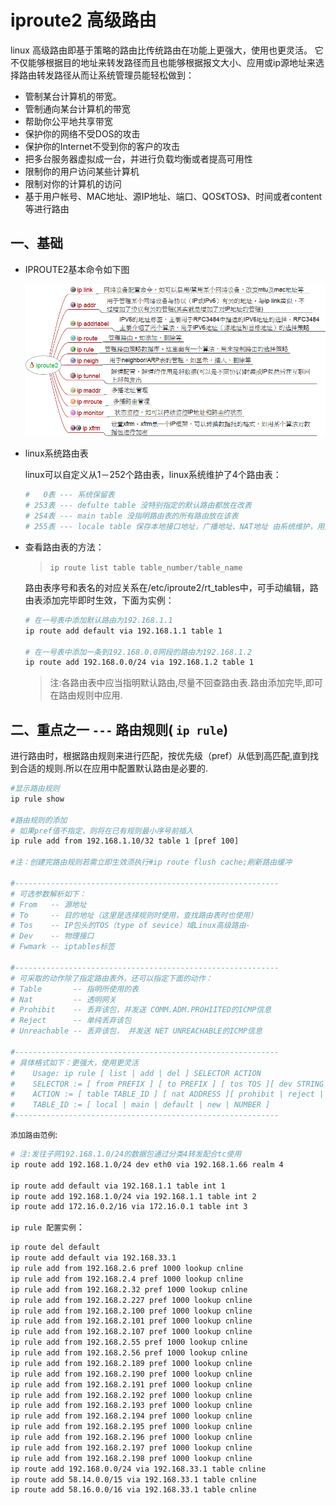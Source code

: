 # iproute2 高级路由

linux 高级路由即基于策略的路由比传统路由在功能上更强大，使用也更灵活。
它不仅能够根据目的地址来转发路径而且也能够根据报文大小、应用或ip源地址来选择路由转发路径从而让系统管理员能轻松做到：

- 管制某台计算机的带宽。
- 管制通向某台计算机的带宽
- 帮助你公平地共享带宽
- 保护你的网络不受DOS的攻击
- 保护你的Internet不受到你的客户的攻击
- 把多台服务器虚拟成一台，并进行负载均衡或者提高可用性
- 限制你的用户访问某些计算机
- 限制对你的计算机的访问
- 基于用户帐号、MAC地址、源IP地址、端口、QOS《TOS》、时间或者content等进行路由

## 一、基础

- IPROUTE2基本命令如下图

  ![iproute2](assets/iproute2.png)

- linux系统路由表

  linux可以自定义从1－252个路由表，linux系统维护了4个路由表：

  ```bash
  #   0表 --- 系统保留表
  # 253表 --- defulte table 没特别指定的默认路由都放在改表
  # 254表 --- main table 没指明路由表的所有路由放在该表
  # 255表 --- locale table 保存本地接口地址，广播地址、NAT地址 由系统维护，用户不得更改
  ```

- 查看路由表的方法：
  > `ip route list table table_number/table_name`
  
  路由表序号和表名的对应关系在/etc/iproute2/rt_tables中，可手动编辑，路由表添加完毕即时生效，下面为实例：

  ```bash
  # 在一号表中添加默认路由为192.168.1.1
  ip route add default via 192.168.1.1 table 1

  # 在一号表中添加一条到192.168.0.0网段的路由为192.168.1.2
  ip route add 192.168.0.0/24 via 192.168.1.2 table 1
  ```
  
  > 注:各路由表中应当指明默认路由,尽量不回查路由表.路由添加完毕,即可在路由规则中应用.

## 二、重点之一 `---` 路由规则( `ip rule`)

进行路由时，根据路由规则来进行匹配，按优先级（pref）从低到高匹配,直到找到合适的规则.所以在应用中配置默认路由是必要的.

```bash
#显示路由规则
ip rule show

#路由规则的添加
# 如果pref值不指定，则将在已有规则最小序号前插入
ip rule add from 192.168.1.10/32 table 1 [pref 100]

#注：创建完路由规则若需立即生效须执行#ip route flush cache;刷新路由缓冲

#-----------------------------------------------------------
# 可选参数解析如下：
# From   -- 源地址
# To     -- 目的地址（这里是选择规则时使用，查找路由表时也使用）
# Tos    -- IP包头的TOS（type of sevice）域Linux高级路由-
# Dev    -- 物理接口
# Fwmark -- iptables标签

#-----------------------------------------------------------
# 可采取的动作除了指定路由表外，还可以指定下面的动作：
# Table       -- 指明所使用的表
# Nat         -- 透明网关
# Prohibit    -- 丢弃该包，并发送 COMM.ADM.PROHIITED的ICMP信息
# Reject      -- 单纯丢弃该包
# Unreachable -- 丢弃该包， 并发送 NET UNREACHABLE的ICMP信息

#-----------------------------------------------------------
# 具体格式如下：更强大，使用更灵活
#    Usage: ip rule [ list | add | del ] SELECTOR ACTION
#    SELECTOR := [ from PREFIX ] [ to PREFIX ] [ tos TOS ][ dev STRING ] [ pref NUMBER ]
#    ACTION := [ table TABLE_ID ] [ nat ADDRESS ][ prohibit | reject | unreachable ] [ flowid CLASSID ]
#    TABLE_ID := [ local | main | default | new | NUMBER ]
#-----------------------------------------------------------
```

`添加路由范例`:

```bash
# 注:发往子网192.168.1.0/24的数据包通过分类4转发配合tc使用
ip route add 192.168.1.0/24 dev eth0 via 192.168.1.66 realm 4

ip route add default via 192.168.1.1 table int 1
ip route add 192.168.1.0/24 via 192.168.1.1 table int 2
ip route add 172.16.0.2/16 via 172.16.0.1 table int 3
```

`ip rule 配置实例`：

```bash
ip route del default
ip route add default via 192.168.33.1
ip rule add from 192.168.2.6 pref 1000 lookup cnline
ip rule add from 192.168.2.4 pref 1000 lookup cnline
ip rule add from 192.168.2.32 pref 1000 lookup cnline
ip rule add from 192.168.2.227 pref 1000 lookup cnline
ip rule add from 192.168.2.100 pref 1000 lookup cnline
ip rule add from 192.168.2.101 pref 1000 lookup cnline
ip rule add from 192.168.2.107 pref 1000 lookup cnline
ip rule add from 192.168.2.55 pref 1000 lookup cnline
ip rule add from 192.168.2.56 pref 1000 lookup cnline
ip rule add from 192.168.2.189 pref 1000 lookup cnline
ip rule add from 192.168.2.190 pref 1000 lookup cnline
ip rule add from 192.168.2.191 pref 1000 lookup cnline
ip rule add from 192.168.2.192 pref 1000 lookup cnline
ip rule add from 192.168.2.193 pref 1000 lookup cnline
ip rule add from 192.168.2.194 pref 1000 lookup cnline
ip rule add from 192.168.2.195 pref 1000 lookup cnline
ip rule add from 192.168.2.196 pref 1000 lookup cnline
ip rule add from 192.168.2.197 pref 1000 lookup cnline
ip rule add from 192.168.2.198 pref 1000 lookup cnline
ip route add 192.168.0.0/24 via 192.168.33.1 table cnline
ip route add 58.14.0.0/15 via 192.168.33.1 table cnline
ip route add 58.16.0.0/16 via 192.168.33.1 table cnline
```
